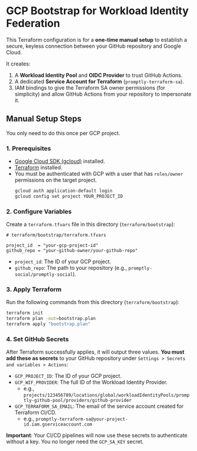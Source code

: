 # GCP Bootstrap for Workload Identity Federation

This Terraform configuration is for a **one-time manual setup** to establish a secure, keyless connection between your GitHub repository and Google Cloud.

It creates:

1.  A **Workload Identity Pool** and **OIDC Provider** to trust GitHub Actions.
2.  A dedicated **Service Account for Terraform** (`promptly-terraform-sa`).
3.  IAM bindings to give the Terraform SA owner permissions (for simplicity) and allow GitHub Actions from your repository to impersonate it.

## Manual Setup Steps

You only need to do this once per GCP project.

### 1. Prerequisites

- [Google Cloud SDK (gcloud)](https://cloud.google.com/sdk/install) installed.
- [Terraform](https://developer.hashicorp.com/terraform/install) installed.
- You must be authenticated with GCP with a user that has `roles/owner` permissions on the target project.
  ```sh
  gcloud auth application-default login
  gcloud config set project YOUR_PROJECT_ID
  ```

### 2. Configure Variables

Create a `terraform.tfvars` file in this directory (`terraform/bootstrap`):

```hcl
# terraform/bootstrap/terraform.tfvars

project_id  = "your-gcp-project-id"
github_repo = "your-github-owner/your-github-repo"
```

- `project_id`: The ID of your GCP project.
- `github_repo`: The path to your repository (e.g., `promptly-social/promptly-social`).

### 3. Apply Terraform

Run the following commands from this directory (`terraform/bootstrap`):

```sh
terraform init
terraform plan -out=bootstrap.plan
terraform apply "bootstrap.plan"
```

### 4. Set GitHub Secrets

After Terraform successfully applies, it will output three values. **You must add these as secrets** to your GitHub repository under `Settings > Secrets and variables > Actions`:

- `GCP_PROJECT_ID`: The ID of your GCP project.
- `GCP_WIF_PROVIDER`: The full ID of the Workload Identity Provider.
  - e.g., `projects/123456789/locations/global/workloadIdentityPools/promptly-github-pool/providers/github-provider`
- `GCP_TERRAFORM_SA_EMAIL`: The email of the service account created for Terraform CI/CD.
  - e.g., `promptly-terraform-sa@your-project-id.iam.gserviceaccount.com`

**Important**: Your CI/CD pipelines will now use these secrets to authenticate without a key. You no longer need the `GCP_SA_KEY` secret.
